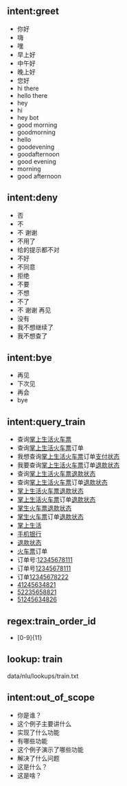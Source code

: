 ## intent:greet
- 你好
- 嗨
- 嘿
- 早上好
- 中午好
- 晚上好
- 您好
- hi there
- hello there
- hey
- hi
- hey bot
- good morning
- goodmorning
- hello
- goodevening
- goodafternoon
- good evening
- morning
- good afternoon

## intent:deny
- 否
- 不
- 不 谢谢
- 不用了
- 给的提示都不对
- 不好
- 不同意
- 拒绝
- 不要
- 不想
- 不了
- 不 谢谢 再见
- 没有
- 我不想继续了
- 我不想查了

## intent:bye
- 再见
- 下次见
- 再会
- bye


## intent:query_train
- 查询[掌上生活](train_channel)[火车票](search_channel)
- 查询[掌上生活](train_channel)[火车票](search_channel)订单
- 我想查询[掌上生活](train_channel)[火车票](search_channel)订单[支付状态](train_status)
- 我要查询[掌上生活](train_channel)[火车票](search_channel)订单[退款状态](train_status)
- 查询[掌上生活](train_channel)[火车票](search_channel)[退款状态](train_status)
- 查询[掌上生活](train_channel)[火车票](search_channel)订单[退款状态](train_status)
- [掌上生活](train_channel)[火车票](search_channel)[退款状态](train_status)
- [掌上生活](train_channel)[火车票](search_channel)订单[退款状态](train_status)
- [掌生](train_channel)[火车票](search_channel)[退款状态](train_status)
- [掌生](train_channel)[火车票](search_channel)订单[退款状态](train_status)
- [掌上生活](train_channel)
- [手机银行](train_channel)
- [退款状态](train_status)
- [火车票](search_channel)订单
- 订单号:[12345678111](train_order_id)
- 订单号[12345678111](train_order_id)
- 订单[12345678222](train_order_id)
- [41245634821](train_order_id)
- [52235658821](train_order_id)
- [51245634826](train_order_id)

## regex:train_order_id
- [0-9]{11}


## lookup: train
data/nlu/lookups/train.txt


## intent:out_of_scope
- 你是谁？
- 这个例子主要讲什么
- 实现了什么功能
- 有哪些功能
- 这个例子演示了哪些功能
- 解决了什么问题
- 这是什么？
- 这是啥？
